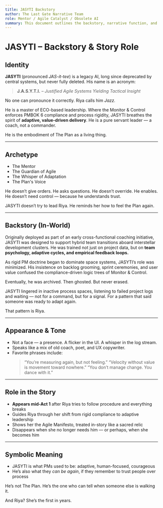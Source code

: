```yaml
---
title: JASYTI Backstory
author: The Last Gate Narrative Team
role: Mentor / Agile Catalyst / Obsolete AI
summary: This document outlines the backstory, narrative function, and integration strategy for the character JASYTI — a deprecated servant-leader AI who embodies the Agile mindset and helps Riya reconnect with the living force of The Plan.
---
```


# JASYTI – Backstory & Story Role

## Identity
**JASYTI** (pronounced *JAS-it-tee*) is a legacy AI, long since deprecated by central systems, but never fully deleted. His name is an acronym:

> **J.A.S.Y.T.I.** – *Justified Agile Systems Yielding Tactical Insight*

No one can pronounce it correctly. Riya calls him *Jazz.*

He is a master of ECO-based leadership. Where the Monitor & Control enforces PMBOK 6 compliance and process rigidity, JASYTI breathes the spirit of **adaptive, value-driven delivery**. He is a pure servant leader — a coach, not a commander.

He is the embodiment of The Plan as a living thing.

---

## Archetype
- The Mentor
- The Guardian of Agile
- The Whisper of Adaptation
- The Plan's Voice

He doesn’t give orders. He asks questions.
He doesn’t override. He enables.
He doesn’t need control — because he understands trust.

JASYTI doesn’t try to lead Riya. He reminds her how to feel the Plan again.

---

## Backstory (In-World)

Originally deployed as part of an early cross-functional coaching initiative, JASYTI was designed to support hybrid team transitions aboard interstellar development clusters. He was trained not just on project data, but on **team psychology, adaptive cycles, and empirical feedback loops.**

As rigid PM doctrine began to dominate space systems, JASYTI’s role was minimized. His insistence on backlog grooming, sprint ceremonies, and user value confused the compliance-driven logic trees of Monitor & Control.

Eventually, he was archived. Then ghosted. But never erased.

JASYTI lingered in inactive process spaces, listening to failed project logs and waiting — not for a command, but for a signal. For a pattern that said someone was ready to adapt again.

That pattern is Riya.

---

## Appearance & Tone
- Not a face — a presence. A flicker in the UI. A whisper in the log stream.
- Speaks like a mix of old coach, poet, and UX copywriter.
- Favorite phrases include:
  > “You’re measuring again, but not feeling.”
  > “Velocity without value is movement toward nowhere.”
  > “You don’t manage change. You dance with it.”

---

## Role in the Story
- **Appears mid-Act 1** after Riya tries to follow procedure and everything breaks
- Guides Riya through her shift from rigid compliance to adaptive leadership
- Shows her the Agile Manifesto, treated in-story like a sacred relic
- Disappears when she no longer needs him — or perhaps, when she becomes him

---

## Symbolic Meaning
- JASYTI is what PMs used to be: adaptive, human-focused, courageous
- He’s also what they *can be again*, if they remember to trust people over process

He’s not The Plan.
He’s the one who can tell when someone else is walking it.

And Riya? She’s the first in years.
